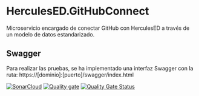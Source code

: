 # HerculesED.GitHubConnect
Microservicio encargado de conectar GitHub con HerculesED a través de un modelo de datos estandarizado.

## Swagger
Para realizar las pruebas, se ha implementado una interfaz Swagger con la ruta: https://[dominio]:[puerto]/swagger/index.html

[![SonarCloud](https://sonarcloud.io/images/project_badges/sonarcloud-white.svg)](https://sonarcloud.io/summary/new_code?id=Hercules.ED.GitHubConnect)
[![Quality gate](https://sonarcloud.io/api/project_badges/quality_gate?project=Hercules.ED.GitHubConnect)](https://sonarcloud.io/summary/new_code?id=Hercules.ED.GitHubConnect)
[![Quality Gate Status](https://sonarcloud.io/api/project_badges/measure?project=Hercules.ED.GitHubConnect&metric=alert_status)](https://sonarcloud.io/summary/new_code?id=Hercules.ED.GitHubConnect)

